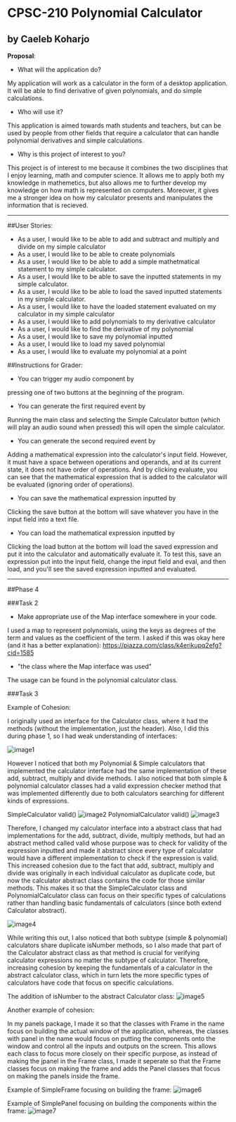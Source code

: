 # CPSC-210 Polynomial Calculator

## by Caeleb Koharjo

**Proposal**:
- What will the application do?

My application will work as a calculator in the form of a desktop application. 
It will be able to find derivative of given polynomials,
and do simple calculations.
- Who will use it?

This application is aimed towards math students and teachers, but can be used
by people from other fields that require a calculator that can handle polynomial derivatives
and simple calculations.
- Why is this project of interest to you?

This project is of interest to me because it combines the two disciplines
that I enjoy learning, math and computer science. It allows me to apply both my knowledge in mathemetics, but also
allows me to further develop my knowledge on how math is represented on computers. Moreover,
it gives me a stronger idea on how my calculator presents and manipulates the information that is recieved.

---
##User Stories:

- As a user, I would like to be able to add and subtract and multiply and divide on my simple calculator
- As a user, I would like to be able to create polynomials 
- As a user, I would like to be able to add a simple mathetmatical
statement to my simple calculator.     
- As a user, I would like to be able to save the inputted statements in my simple calculator.
- As a user, I would like to be able to load the saved inputted statements in my simple calculator.
- As a user, I would like to have the loaded statement evaluated on my calculator in my simple calculator
- As a user, I would like to add polynomials to my derivative calculator
- As a user, I would like to find the derivative of my polynomial
- As a user, I would like to save my polynomial inputted
- As a user, I would like to load my saved polynomial
- As a user, I would like to evaluate my polynomial at a point

##Instructions for Grader:
- You can trigger my audio component by

pressing one of two buttons at the beginning of the program.

- You can generate the first required event by

Running the main class and selecting the Simple Calculator button (which will play an audio sound when pressed)
this will open the simple calculator.

- You can generate the second required event by

Adding a mathematical expression into the calculator's input field. 
However, it must have a space between operations and operands,
and at its current state, it does not have order of operations. And by
clicking evaluate, you can see that the mathematical expression that is
added to the calculator will be evaluated (ignoring order of operations).

- You can save the mathematical expression inputted by

Clicking the save button at the bottom will save whatever you have
in the input field into a text file.

- You can load the mathematical expression inputted by

Clicking the load button at the bottom will load the saved expression
and put it into the calculator and automatically evaluate it. To test this,
save an expression put into the input field, change the input field and eval, 
and then load, and you'll see the saved expression inputted and evaluated.


---
##Phase 4


###Task 2
- Make appropriate use of the Map interface somewhere in your code. 

I used a map to represent polynomials, using the keys as degrees of the term and 
values as the coefficient of the term.
I asked if this was okay here (and it has a better explanation):
https://piazza.com/class/k4erikupq2efg?cid=1585

- "the class where the Map interface was used"

The usage can be found in the polynomial calculator class.


###Task 3

Example of Cohesion:

I originally used an interface for the Calculator class, 
where it had the methods (without the implementation, just the header).
Also, I did this during phase 1, so I had weak understanding of interfaces:

![image1](https://i.imgur.com/QMpWmSz.png)

However I noticed that both my Polynomial & Simple calculators that
implemented the calculator interface had the same implementation of these
add, subtract, multiply and divide methods. I also noticed that
both simple & polynomial calculator classes
had a valid expression checker method that was implemented
differently due to both calculators searching for different
kinds of expressions. 

SimpleCalculator valid()
![image2](https://i.imgur.com/w50hFVC.png)
PolynomialCalculator valid()
![image3](https://i.imgur.com/ff19Lhs.png)

Therefore, I changed my calculator interface into a abstract class 
that had implementations for the add, subtract, divide, 
multiply methods, but had an abstract method called valid whose 
purpose was to check for validity of the expression inputted
and made it abstract since every type of calculator would have
a different implementation to check if the expression is valid.
This increased cohesion due to the fact that add, subtract, multiply and divide
was originally in each individual calculator as duplicate code, but now
the calculator abstract class contains the code for those similar methods. This
makes it so that the SimpleCalculator class and PolynomialCalculator class can focus
on their specific types of calculations rather than handling basic fundamentals
of calculators (since both extend Calculator abstract).

![image4](https://i.imgur.com/2EBDLzg.png)

While writing this out, I also noticed that both subtype (simple & polynomial) calculators share
duplicate isNumber methods, so I also made that part of the Calculator abstract
class as that method is crucial for verifying calculator expressions
no matter the subtype of calculator. Therefore, increasing
cohesion by keeping the fundamentals of a calculator in the abstract calculator class, which
 in turn lets the more specific types of calculators have code that
  focus on specific calculations.

The addition of isNumber to the abstract Calculator class:
![image5](https://i.imgur.com/xrdcVA1.png)


Another example of cohesion:

In my panels package, I made it so that the classes with Frame in the name
focus on building the actual window of the application, whereas,
the classes with panel in the name would focus on putting the components
onto the window and control all the inputs and outputs on the screen.
This allows each class to focus more closely on their specific purpose,
as instead of making the jpanel in the Frame class, I made it seperate
so that the Frame classes focus on making the frame and adds the
Panel classes that focus on making the panels inside the frame.

Example of SimpleFrame focusing on building the frame:
![image6](https://i.imgur.com/DhGKhP7.png)

Example of SimplePanel focusing on building the components
within the frame:
![image7](https://i.imgur.com/kGj0zIw.png)
